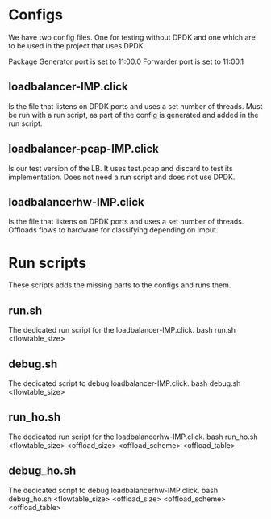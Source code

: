 # Configs
We have two config files. One for testing without DPDK and one which are to be used in the project that uses DPDK.

Package Generator port is set to 11:00.0
Forwarder port is set to 11:00.1

## loadbalancer-IMP.click
Is the file that listens on DPDK ports and uses a set number of threads. Must be run with a run script, as part of the config is generated and added in the run script.

## loadbalancer-pcap-IMP.click
Is our test version of the LB. It uses test.pcap and discard to test its implementation. Does not need a run script and does not use DPDK.

## loadbalancerhw-IMP.click
Is the file that listens on DPDK ports and uses a set number of threads. Offloads flows to hardware for classifying depending on imput.

# Run scripts
These scripts adds the missing parts to the configs and runs them.

## run.sh
The dedicated run script for the loadbalancer-IMP.click.
bash run.sh <nthreads> <flowtable_size>

## debug.sh
The dedicated script to debug loadbalancer-IMP.click.
bash debug.sh <nthreads> <flowtable_size>

## run_ho.sh
The dedicated run script for the loadbalancerhw-IMP.click.
bash run_ho.sh <nthreads> <flowtable_size> <offload_size> <offload_scheme> <offload_table>

## debug_ho.sh
The dedicated script to debug loadbalancerhw-IMP.click.
bash debug_ho.sh <nthreads> <flowtable_size> <offload_size> <offload_scheme> <offload_table>
